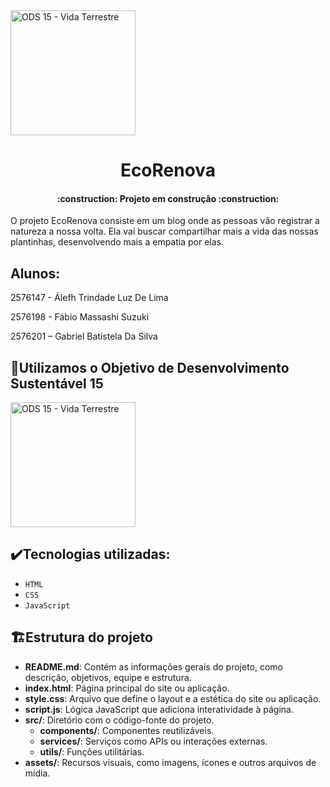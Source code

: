 <img src="https://123ecos.com.br/wp-content/uploads/2024/05/ODS-15-vida-terrestre-1-624x629.png" alt="ODS 15 - Vida Terrestre" width="200" height="200">
<h1 align="center"> EcoRenova </h1>

<h4 align="center"> 
    :construction:  Projeto em construção  :construction:
</h4>

O projeto EcoRenova consiste em um blog onde as pessoas vão registrar a natureza a nossa volta. Ela vai buscar compartilhar mais a vida das nossas plantinhas, desenvolvendo mais a empatia por elas.



## Alunos: 

2576147 - Álefh Trindade Luz De Lima

2576198 - Fábio Massashi Suzuki

2576201 – Gabriel Batistela Da Silva

## 🌿Utilizamos o Objetivo de Desenvolvimento Sustentável 15
<img src="https://123ecos.com.br/wp-content/uploads/2024/05/ODS-15-vida-terrestre-1-624x629.png" alt="ODS 15 - Vida Terrestre" width="200" height="200">

## ✔️Tecnologias utilizadas:
- ``HTML``
- ``CSS``
- ``JavaScript``

## 🏗Estrutura do projeto
- **README.md**: Contém as informações gerais do projeto, como descrição, objetivos, equipe e estrutura.
- **index.html**: Página principal do site ou aplicação.
- **style.css**: Arquivo que define o layout e a estética do site ou aplicação.
- **script.js**: Lógica JavaScript que adiciona interatividade à página.
- **src/**: Diretório com o código-fonte do projeto. 
  - **components/**: Componentes reutilizáveis.
  - **services/**: Serviços como APIs ou interações externas.
  - **utils/**: Funções utilitárias.
- **assets/**: Recursos visuais, como imagens, ícones e outros arquivos de mídia.
